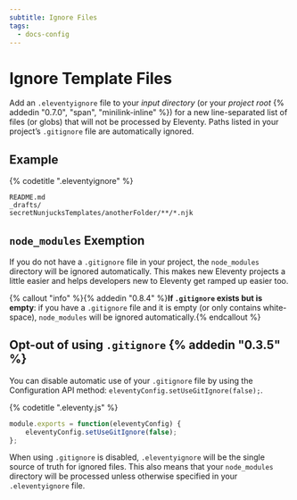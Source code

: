 ```yaml
---
subtitle: Ignore Files
tags:
  - docs-config
---
```

# Ignore Template Files

Add an `.eleventyignore` file to your _input directory_ (or your _project root_ {% addedin "0.7.0", "span", "minilink-inline" %}) for a new line-separated list of files (or globs) that will not be processed by Eleventy. Paths listed in your project’s `.gitignore` file are automatically ignored.

## Example

{% codetitle ".eleventyignore" %}

```
README.md
_drafts/
secretNunjucksTemplates/anotherFolder/**/*.njk
```

## `node_modules` Exemption

If you do not have a `.gitignore` file in your project, the `node_modules` directory will be ignored automatically. This makes new Eleventy projects a little easier and helps developers new to Eleventy get ramped up easier too.

{% callout "info" %}{% addedin "0.8.4" %}<strong>If <code>.gitignore</code> exists but is empty</strong>: if you have a <code>.gitignore</code> file and it is empty (or only contains white-space), <code>node_modules</code> will be ignored automatically.{% endcallout %}

## Opt-out of using `.gitignore` {% addedin "0.3.5" %}

You can disable automatic use of your `.gitignore` file by using the Configuration API method: `eleventyConfig.setUseGitIgnore(false);`.

{% codetitle ".eleventy.js" %}

```js
module.exports = function(eleventyConfig) {
    eleventyConfig.setUseGitIgnore(false);
};
```

When using `.gitignore` is disabled, `.eleventyignore` will be the single source of truth for ignored files. This also means that your `node_modules` directory will be processed unless otherwise specified in your `.eleventyignore` file.
